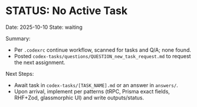 # STATUS: No Active Task

Date: 2025-10-10
State: waiting

Summary:
- Per `.codexrc` continue workflow, scanned for tasks and Q/A; none found.
- Posted `codex-tasks/questions/QUESTION_new_task_request.md` to request the next assignment.

Next Steps:
- Await task in `codex-tasks/[TASK_NAME].md` or an answer in `answers/`.
- Upon arrival, implement per patterns (tRPC, Prisma exact fields, RHF+Zod, glassmorphic UI) and write outputs/status.

